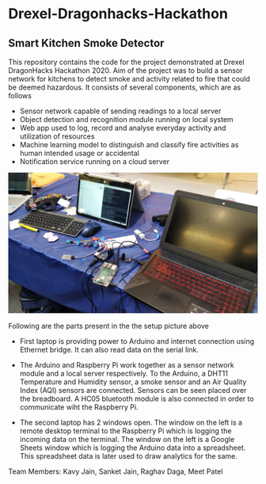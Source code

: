# Drexel-Dragonhacks-Hackathon
## Smart Kitchen Smoke Detector

This repository contains the code for the project demonstrated at Drexel DragonHacks Hackathon 2020. Aim of the project was to build a sensor network for kitchens to detect smoke and activity related to fire that could be deemed hazardous. It consists of several components, which are as follows

* Sensor network capable of sending readings to a local server
* Object detection and recognition module running on local system
* Web app used to log, record and analyse everyday activity and utilization of resources
* Machine learning model to distinguish and classify fire activities as human intended usage or accidental
* Notification service running on a cloud server

![Project Setup](images/hackathon_setup.jpeg)

Following are the parts present in the the setup picture above

- First laptop is providing power to Arduino and internet connection using Ethernet bridge. It can also read data on the serial link.

- The Arduino and Raspberry Pi work together as a sensor network module and a local server respectively. To the Arduino, a DHT11 Temperature and Humidity sensor, a smoke sensor and an Air Quality Index (AQI) sensors are connected. Sensors can be seen placed over the breadboard. A HC05 bluetooth module is also connected in order to communicate wiht the Raspberry Pi.

- The second laptop has 2 windows open. The window on the left is a remote desktop terminal to the Raspberry Pi which is logging the incoming data on the terminal. The window on the left is a Google Sheets window which is logging the Arduino data into a spreadsheet. This spreadsheet data is later used to draw analytics for the same.

Team Members: Kavy Jain, Sanket Jain, Raghav Daga, Meet Patel